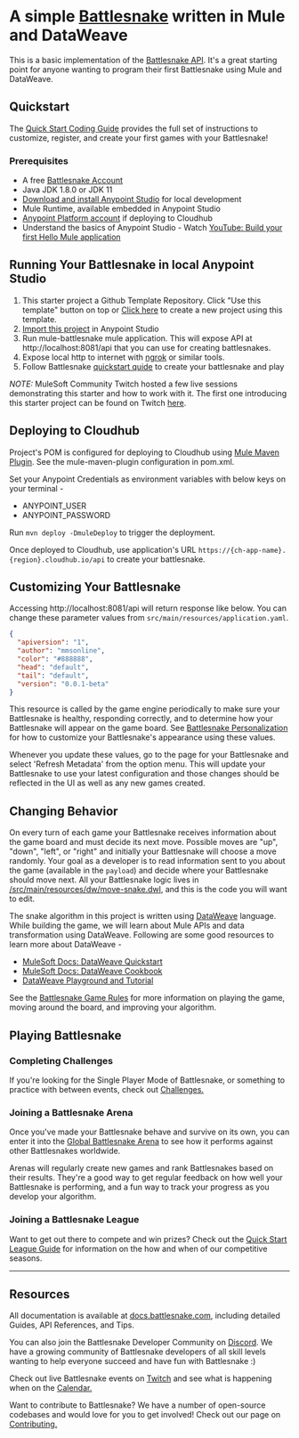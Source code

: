 # A simple [Battlesnake](http://play.battlesnake.com) written in Mule and DataWeave

This is a basic implementation of the [Battlesnake API](https://docs.battlesnake.com/snake-api). It's a great starting point for anyone wanting to program their first Battlesnake using Mule and DataWeave.

## Quickstart

The [Quick Start Coding Guide](https://docs.battlesnake.com/guides/getting-started) provides the full set of instructions to customize, register, and create your first games with your Battlesnake! 


### Prerequisites

* A free [Battlesnake Account](https://play.battlesnake.com/?utm_source=github&utm_medium=readme&utm_campaign=mule_battlesnake&utm_content=homepage)
* Java JDK 1.8.0 or JDK 11
* [Download and install Anypoint Studio](https://docs.mulesoft.com/studio/7.14/to-download-and-install-studio) for local development
* Mule Runtime, available embedded in Anypoint Studio
* [Anypoint Platform account](https://anypoint.mulesoft.com/) if deploying to Cloudhub
* Understand the basics of Anypoint Studio - Watch [YouTube: Build your first Hello Mule application](https://www.youtube.com/watch?v=KkmLvZ20rf8)


## Running Your Battlesnake in local Anypoint Studio

1. This starter project a Github Template Repository. Click "Use this template" button on top or [Click here](https://github.com/manikmagar/mule-battlesnake-starter/generate) to create a new project using this template.
2. [Import this project](https://docs.mulesoft.com/studio/7.11/import-export-packages#import-a-mule-application-project-from-file-system) in Anypoint Studio
3. Run mule-battlesnake mule application. This will expose API at http://localhost:8081/api that you can use for creating battlesnakes.
4. Expose local http to internet with [ngrok](https://ngrok.com/) or similar tools.
5. Follow Battlesnake [quickstart quide](https://docs.battlesnake.com/guides/getting-started#step-4-create-your-battlesnake) to create your battlesnake and play


*NOTE:* MuleSoft Community Twitch hosted a few live sessions demonstrating this starter and how to work with it. The first one introducing this starter project can be found on Twitch [here](https://www.twitch.tv/videos/1510344100).

## Deploying to Cloudhub

Project's POM is configured for deploying to Cloudhub using [Mule Maven Plugin](https://docs.mulesoft.com/mule-runtime/4.4/deploy-to-cloudhub#configure-the-cloudhub-deployment-strategy). See the mule-maven-plugin configuration in pom.xml.

Set your Anypoint Credentials as environment variables with below keys on your terminal - 
- ANYPOINT_USER
- ANYPOINT_PASSWORD

Run `mvn deploy -DmuleDeploy` to trigger the deployment.

Once deployed to Cloudhub, use application's URL `https://{ch-app-name}.{region}.cloudhub.io/api` to create your battlesnake.
 
## Customizing Your Battlesnake

Accessing http://localhost:8081/api will return response like below. You can change these parameter values from `src/main/resources/application.yaml`. 

```json
{
  "apiversion": "1",
  "author": "mmsonline",
  "color": "#888888",
  "head": "default",
  "tail": "default",
  "version": "0.0.1-beta"
}
```
This resource is called by the game engine periodically to make sure your Battlesnake is healthy, responding correctly, and to determine how your Battlesnake will appear on the game board. See [Battlesnake Personalization](https://docs.battlesnake.com/references/personalization) for how to customize your Battlesnake's appearance using these values.

Whenever you update these values, go to the page for your Battlesnake and select 'Refresh Metadata' from the option menu. This will update your Battlesnake to use your latest configuration and those changes should be reflected in the UI as well as any new games created.

## Changing Behavior

On every turn of each game your Battlesnake receives information about the game board and must decide its next move. Possible moves are "up", "down", "left", or "right" and initially your Battlesnake will choose a move randomly. Your goal as a developer is to read information sent to you about the game (available in the `payload`) and decide where your Battlesnake should move next. All your Battlesnake logic lives in [/src/main/resources/dw/move-snake.dwl](./src/main/resources/dw/move-snake.dwl), and this is the code you will want to edit.

The snake algorithm in this project is written using [DataWeave](https://docs.mulesoft.com/dataweave/2.4/dataweave-quickstart) language. While building the game, we will learn about Mule APIs and data transformation using DataWeave. Following are some good resources to learn more about DataWeave -

- [MuleSoft Docs: DataWeave Quickstart](https://docs.mulesoft.com/dataweave/2.4/dataweave-quickstart)
- [MuleSoft Docs: DataWeave Cookbook](https://docs.mulesoft.com/dataweave/2.4/dataweave-cookbook)
- [DataWeave Playground and Tutorial](https://dataweave.mulesoft.com/learn/tutorial)

See the [Battlesnake Game Rules](https://docs.battlesnake.com/references/rules) for more information on playing the game, moving around the board, and improving your algorithm.

## Playing Battlesnake

### Completing Challenges

If you're looking for the Single Player Mode of Battlesnake, or something to practice with between events, check out [Challenges.](https://docs.battlesnake.com/guides/quick-start-challenges-guide)

### Joining a Battlesnake Arena

Once you've made your Battlesnake behave and survive on its own, you can enter it into the [Global Battlesnake Arena](https://play.battlesnake.com/arena/global) to see how it performs against other Battlesnakes worldwide.

Arenas will regularly create new games and rank Battlesnakes based on their results. They're a good way to get regular feedback on how well your Battlesnake is performing, and a fun way to track your progress as you develop your algorithm.

### Joining a Battlesnake League

Want to get out there to compete and win prizes? Check out the [Quick Start League Guide](https://docs.battlesnake.com/guides/quick-start-league-guide) for information on the how and when of our competitive seasons.

---

## Resources

All documentation is available at [docs.battlesnake.com](https://docs.battlesnake.com), including detailed Guides, API References, and Tips.

You can also join the Battlesnake Developer Community on [Discord](https://play.battlesnake.com/discord?utm_source=github&utm_medium=readme&utm_campaign=python_starter&utm_content=discord). We have a growing community of Battlesnake developers of all skill levels wanting to help everyone succeed and have fun with Battlesnake :)

Check out live Battlesnake events on [Twitch](https://www.twitch.tv/battlesnakeofficial) and see what is happening when on the [Calendar.](https://play.battlesnake.com/calendar?utm_source=github&utm_medium=readme&utm_campaign=python_starter&utm_content=calendar)

Want to contribute to Battlesnake? We have a number of open-source codebases and would love for you to get involved! Check out our page on [Contributing.](https://docs.battlesnake.com/guides/contributing)


